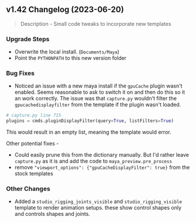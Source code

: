 ## v1.42 Changelog (2023-06-20)

> Description - Small code tweaks to incorporate new templates

### Upgrade Steps
* Overwrite the local install. (`Documents/Maya`)
* Point the `PYTHONPATH` to this new version folder

### Bug Fixes
* Noticed an issue with a new maya install if the `gpuCache` plugin wasn't enabled. Seems reasonable to ask to switch it on and then do this so it an work correctly. The issue was that `capture.py` wouldn't filter the `gpucachedisplayfilter` from the template if the plugin wasn't loaded. 

```python
# capture.py line 715 
plugins = cmds.pluginDisplayFilter(query=True, listFilters=True)
```
This would result in an empty list, meaning the template would error.

Other potential fixes - 
- Could easily prune this from the dictionary manually. But I'd rather leave `capture.py` as it is and add the code to `maya_preview.pre_process`  
- remove ```"viewport_options": {"gpuCacheDisplayFilter": true}``` from the stock templates

### Other Changes
* Added a `studio_rigging_joints_visible` and `studio_rigging_visible` template to render animation setups. these show control shapes only and controls shapes and joints. 




